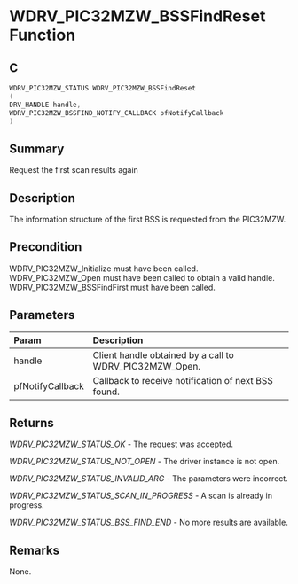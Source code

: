 # WDRV_PIC32MZW_BSSFindReset Function

## C

```c
WDRV_PIC32MZW_STATUS WDRV_PIC32MZW_BSSFindReset
(
DRV_HANDLE handle,
WDRV_PIC32MZW_BSSFIND_NOTIFY_CALLBACK pfNotifyCallback
)
```

## Summary

Request the first scan results again  

## Description

The information structure of the first BSS is requested from the PIC32MZW.

## Precondition

WDRV_PIC32MZW_Initialize must have been called. WDRV_PIC32MZW_Open must have been called to obtain a valid handle. WDRV_PIC32MZW_BSSFindFirst must have been called.  

## Parameters

| Param | Description |
|:----- |:----------- |
| handle | Client handle obtained by a call to WDRV_PIC32MZW_Open. |
| pfNotifyCallback | Callback to receive notification of next BSS found.  

## Returns

*WDRV_PIC32MZW_STATUS_OK* - The request was accepted.

*WDRV_PIC32MZW_STATUS_NOT_OPEN* - The driver instance is not open.

*WDRV_PIC32MZW_STATUS_INVALID_ARG* - The parameters were incorrect.

*WDRV_PIC32MZW_STATUS_SCAN_IN_PROGRESS* - A scan is already in progress.

*WDRV_PIC32MZW_STATUS_BSS_FIND_END* - No more results are available.
 

## Remarks

None.  


